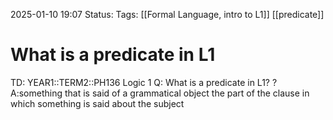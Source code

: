 2025-01-10 19:07
Status: 
Tags: [[Formal Language, intro to L1]] [[predicate]]
# What is a predicate in L1

TD: YEAR1::TERM2::PH136 Logic 1
Q: What is a predicate in L1?
?
A:something that is said of a grammatical object
the part of the clause in which something is said about the subject
<!--ID: 1736536151928-->
